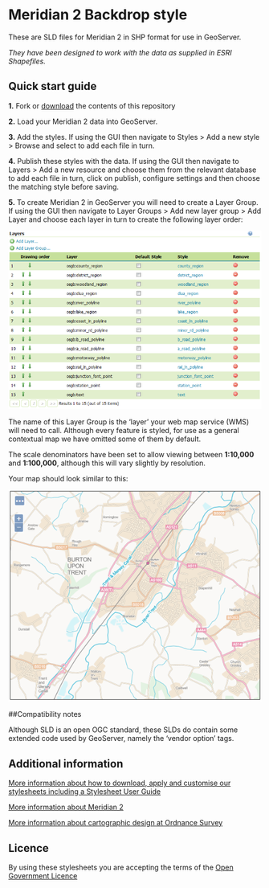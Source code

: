 # Meridian 2 Backdrop style

These are SLD files for Meridian 2 in SHP format for use in GeoServer.

*They have been designed to work with the data as supplied in ESRI Shapefiles.*

## Quick start guide

**1.**  Fork or [download](https://github.com/OrdnanceSurvey/Meridian2-stylesheets/archive/master.zip) the contents of this repository

**2.**  Load your Meridian 2 data into GeoServer.

**3.**  Add the styles. If using the GUI then navigate to Styles > Add a new style > Browse and select to add each file in turn.

**4.**  Publish these styles with the data. If using the GUI then navigate to Layers > Add a new resource and choose them from the relevant database to add each file in turn, click on publish, configure settings and then choose the matching style before saving.

**5.**  To create Meridian 2 in GeoServer you will need to create a Layer Group. If using the GUI then navigate to Layer Groups > Add new layer group > Add Layer and choose each layer in turn to create the following layer order:

  ![Screenshot](https://raw.githubusercontent.com/OrdnanceSurvey/Meridian2-stylesheets/master/ESRI%20Shapefile%20stylesheets/GeoServer%20stylesheets%20%28SLD%29/Backdrop%20style/images/Meridian2_layer_order.png "Recommended layer order for Meridian 2")

The name of this Layer Group is the ‘layer’ your web map service (WMS) will need to call.
Although every feature is styled, for use as a general contextual map we have omitted some of them by default.

The scale denominators have been set to allow viewing between **1:10,000** and **1:100,000**, although this will vary slightly by resolution.

Your map should look similar to this: 

  ![Screenshot](https://raw.githubusercontent.com/OrdnanceSurvey/Meridian2-stylesheets/master/ESRI%20Shapefile%20stylesheets/GeoServer%20stylesheets%20%28SLD%29/Backdrop%20style/images/Meridian2_BD_screenshot.png "Screenshot of Meridian 2")

##Compatibility notes

Although SLD is an open OGC standard, these SLDs do contain some extended code used by GeoServer, namely the ‘vendor option’ tags.

## Additional information

[More information about how to download, apply and customise our stylesheets including a Stylesheet User Guide](http://www.ordnancesurvey.co.uk/resources/carto-design/cartographic-stylesheets.html)

[More information about Meridian 2](https://www.ordnancesurvey.co.uk/business-and-government/products/meridian2.html)

[More information about cartographic design at Ordnance Survey](https://www.ordnancesurvey.co.uk/resources/carto-design/)

## Licence

By using these stylesheets you are accepting the terms of the [Open Government Licence](http://www.nationalarchives.gov.uk/doc/open-government-licence/)